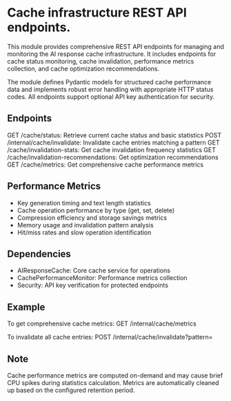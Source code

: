 # Cache infrastructure REST API endpoints.

This module provides comprehensive REST API endpoints for managing and monitoring
the AI response cache infrastructure. It includes endpoints for cache status
monitoring, cache invalidation, performance metrics collection, and cache
optimization recommendations.

The module defines Pydantic models for structured cache performance data and
implements robust error handling with appropriate HTTP status codes. All
endpoints support optional API key authentication for security.

## Endpoints

GET  /cache/status: Retrieve current cache status and basic statistics
POST /internal/cache/invalidate: Invalidate cache entries matching a pattern
GET  /cache/invalidation-stats: Get cache invalidation frequency statistics
GET  /cache/invalidation-recommendations: Get optimization recommendations
GET  /cache/metrics: Get comprehensive cache performance metrics

## Performance Metrics

- Key generation timing and text length statistics
- Cache operation performance by type (get, set, delete)
- Compression efficiency and storage savings metrics
- Memory usage and invalidation pattern analysis
- Hit/miss rates and slow operation identification

## Dependencies

- AIResponseCache: Core cache service for operations
- CachePerformanceMonitor: Performance metrics collection
- Security: API key verification for protected endpoints

## Example

To get comprehensive cache metrics:
GET /internal/cache/metrics

To invalidate all cache entries:
POST /internal/cache/invalidate?pattern=

## Note

Cache performance metrics are computed on-demand and may cause brief
CPU spikes during statistics calculation. Metrics are automatically
cleaned up based on the configured retention period.
